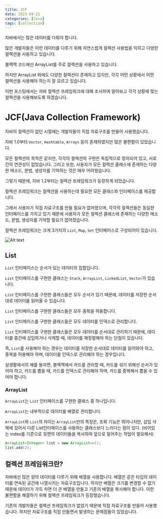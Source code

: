 ```yaml
---
title: JCF
date: 2023-09-21
categories: [Java]
tags: [collection]
---
```


자바에서는 많은 데이터를 다뤄야 합니다.

많은 개발자들은 이런 데이터를 다루기 위해 자연스럽게 컬렉션 사용법을 익히고 다양한 컬렉션을 사용하고 있습니다.

블랙잭 코드에선 ArrayList를 주로 컬렉션을 사용하고 있습니다.

하지만 ArrayList 외에도 다양한 컬렉션이 존재하고 있지만, 각각 어떤 상황에서 어떤 컬렉션을 사용해야 하는지 잘 모르고 있습니다.

이번 포스팅에서는 자바 컬렉션 프레임워크에 대해 조사하여 알아보고 각각 상황에 맞는 컬렉션을 사용해보도록 하겠습니다.

# JCF(Java Collection Framework)

자바의 컬렉션이 없던 시절에는 개발자들이 직접 자료구조를 만들어 사용했습니다.

자바 1.0부터 `Vector`, `Hashtable`, `Arrays` 등이 존재하였지만 많은 불편함이 있었습니다.

모든 컬렉션의 목적은 같지만, 각각의 컬렉션의 구현은 독립적으로 정의되어 있고, 서로간의 연관성이 없었습니다. 그리고 또한, 사용자가 모든 컬렉션 클래스에 존재하는 다양한 메소드, 문법, 생성자를 기억하는 것은 매우 어려웠습니다.

그렇기 때문에, 자바 1.2부터는 컬렉션 프레임워크가 등장하게 되었습니다.

컬렉션 프레임워크는 컬렉션을 사용하는데 필요한 모든 클래스와 인터페이스를 제공합니다.

그래서 사용자가 직접 자료구조를 만들 필요가 없어졌으며, 각각의 컬렉션들은 동일한 인터페이스를 가지고 있기 때문에 사용자가 모든 컬렉션 클래스에 존재하는 다양한 메소드, 문법, 생성자를 기억할 필요가 없어졌습니다.

컬렉션 프레임워크는 크게 3가지의 `List`, `Map`, `Set` 인터페이스로 구성되어이 있습니다.

![Alt text](imgs/image.png)

## List

`List` 인터페이스는 순서가 있는 데이터의 집합입니다.

`List` 인터페이스를 구현한 클래스는 `Stack`, `ArrayList`, `LinkedList`, `Vector`가 있습니다.

`List` 인터페이스를 구현한 클래스들은 모두 순서가 있기 때문에, 데이터를 저장한 순서대로 데이터를 읽어올 수 있습니다.

`List` 인터페이스를 구현한 클래스들은 모두 중복을 허용합니다.

`List` 인터페이스를 구현한 클래스들은 모두 데이터를 인덱스로 관리합니다.

`List` 인터페이스를 구현한 클래스들은 모두 데이터를 순서대로 관리하기 때문에, 데이터를 중간에 삽입하거나 삭제할 때, 데이터를 재정렬해야 하는 단점이 있습니다.

즉, `List`를 사용해야 하는 경우는 데이터를 저장한 순서대로 데이터를 읽어와야 하고, 중복을 허용해야 하며, 데이터를 인덱스로 관리해야 하는 경우입니다.

실생활에서의 예를 들자면, 블랙잭에서 카드를 관리할 때, 카드를 섞기 위해선 순서가 있어야 하고, 카드를 뽑을 때, 카드를 인덱스로 관리해야 하며, 카드를 중복해서 뽑을 수 있어야 합니다.

### ArrayList

`ArrayList`는 `List` 인터페이스를 구현한 클래스 중 하나입니다.

`ArrayList`는 내부적으로 데이터를 배열로 관리합니다.

`ArrayList`와 `List`의 차이는 `ArrayList`만의 특징은, 조회 기능은 뛰어나지만, 삽입 삭제에 있어서 다른 List인터페이스를 사용하는 클래스보다 느리다는 점이 있다. (비어있는 index를 기준으로 뒷편의 데이터들을 복사하여 앞으로 밀어주는 작업이 필요해서)



```java
ArrayList<Integer> list = new ArrayList<>();
list.add(2);
```

## 컬렉션 프레임워크란?

자바에선 많은 양의 데이터를 다루기 위해 배열을 사용합니다. 배열은 같은 타입의 데이터를 연속된 공간에 나열시키는 자료구조입니다. 하지만 배열은 크기를 변경할 수 없기 때문에 데이터가 가득 차면 더 큰 배열을 만들고 기존의 배열을 복사해야 합니다. 이런 불편함을 해결하기 위해 컬렉션 프레임워크가 등장했습니다.

기존의 개발자들은 컬렉션 프레임워크가 없었기 때문에 직접 자료구조를 만들어 사용했습니다. 하지만 자료구조를 직접 만들면서 발생하는 문제점들이 있었습니다.

